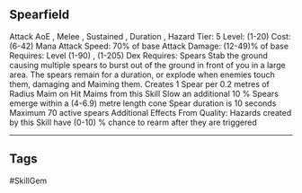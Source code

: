 ## Spearfield
Attack
AoE , Melee , Sustained , Duration , Hazard
Tier: 5
Level: (1-20)
Cost: (6-42) Mana
Attack Speed: 70% of base
Attack Damage: (12-49)% of base
Requires: Level (1-90) , (1-205) Dex
Requires: Spears
Stab the ground causing multiple spears to burst out of the ground in front of you in a large area. The spears remain for a duration, or explode when enemies touch them, damaging and Maiming them.
Creates 1 Spear per 0.2 metres of Radius
Maim on Hit
Maims from this Skill Slow an additional 10 %
Spears emerge within a (4-6.9) metre length cone
Spear duration is 10 seconds
Maximum 70 active spears
Additional Effects From Quality:
Hazards created by this Skill have (0-10) % chance to rearm after they are triggered

---
## Tags
#SkillGem
